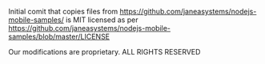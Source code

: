 Initial comit that copies files from https://github.com/janeasystems/nodejs-mobile-samples/ is MIT licensed as per https://github.com/janeasystems/nodejs-mobile-samples/blob/master/LICENSE

Our modifications are proprietary. ALL RIGHTS RESERVED
